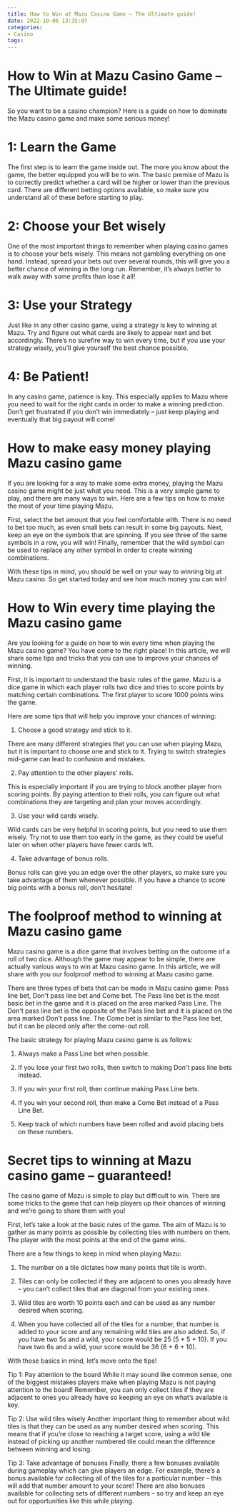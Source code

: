```yaml
---
title: How to Win at Mazu Casino Game – The Ultimate guide!
date: 2022-10-06 13:35:07
categories:
- Casino
tags:
---
```



#  How to Win at Mazu Casino Game – The Ultimate guide!

So you want to be a casino champion? Here is a guide on how to dominate the Mazu casino game and make some serious money!

# 1: Learn the Game

The first step is to learn the game inside out. The more you know about the game, the better equipped you will be to win. The basic premise of Mazu is to correctly predict whether a card will be higher or lower than the previous card. There are different betting options available, so make sure you understand all of these before starting to play.

# 2: Choose your Bet wisely

One of the most important things to remember when playing casino games is to choose your bets wisely. This means not gambling everything on one hand. Instead, spread your bets out over several rounds, this will give you a better chance of winning in the long run. Remember, it’s always better to walk away with some profits than lose it all!

# 3: Use your Strategy

Just like in any other casino game, using a strategy is key to winning at Mazu. Try and figure out what cards are likely to appear next and bet accordingly. There’s no surefire way to win every time, but if you use your strategy wisely, you’ll give yourself the best chance possible.

# 4: Be Patient!

In any casino game, patience is key. This especially applies to Mazu where you need to wait for the right cards in order to make a winning prediction. Don’t get frustrated if you don’t win immediately – just keep playing and eventually that big payout will come!

#  How to make easy money playing Mazu casino game

If you are looking for a way to make some extra money, playing the Mazu casino game might be just what you need. This is a very simple game to play, and there are many ways to win. Here are a few tips on how to make the most of your time playing Mazu.

First, select the bet amount that you feel comfortable with. There is no need to bet too much, as even small bets can result in some big payouts. Next, keep an eye on the symbols that are spinning. If you see three of the same symbols in a row, you will win! Finally, remember that the wild symbol can be used to replace any other symbol in order to create winning combinations.

With these tips in mind, you should be well on your way to winning big at Mazu casino. So get started today and see how much money you can win!

#  How to Win every time playing the Mazu casino game

Are you looking for a guide on how to win every time when playing the Mazu casino game? You have come to the right place! In this article, we will share some tips and tricks that you can use to improve your chances of winning.

First, it is important to understand the basic rules of the game. Mazu is a dice game in which each player rolls two dice and tries to score points by matching certain combinations. The first player to score 1000 points wins the game.

Here are some tips that will help you improve your chances of winning:

1. Choose a good strategy and stick to it.

There are many different strategies that you can use when playing Mazu, but it is important to choose one and stick to it. Trying to switch strategies mid-game can lead to confusion and mistakes.

2. Pay attention to the other players' rolls.

This is especially important if you are trying to block another player from scoring points. By paying attention to their rolls, you can figure out what combinations they are targeting and plan your moves accordingly.

3. Use your wild cards wisely.

Wild cards can be very helpful in scoring points, but you need to use them wisely. Try not to use them too early in the game, as they could be useful later on when other players have fewer cards left.

4. Take advantage of bonus rolls.

Bonus rolls can give you an edge over the other players, so make sure you take advantage of them whenever possible. If you have a chance to score big points with a bonus roll, don't hesitate!

#  The foolproof method to winning at Mazu casino game

Mazu casino game is a dice game that involves betting on the outcome of a roll of two dice. Although the game may appear to be simple, there are actually various ways to win at Mazu casino game. In this article, we will share with you our foolproof method to winning at Mazu casino game.

There are three types of bets that can be made in Mazu casino game: Pass line bet, Don't pass line bet and Come bet. The Pass line bet is the most basic bet in the game and it is placed on the area marked Pass Line. The Don't pass line bet is the opposite of the Pass line bet and it is placed on the area marked Don't pass line. The Come bet is similar to the Pass line bet, but it can be placed only after the come-out roll.

The basic strategy for playing Mazu casino game is as follows:

1) Always make a Pass Line bet when possible.

2) If you lose your first two rolls, then switch to making Don't pass line bets instead.

3) If you win your first roll, then continue making Pass Line bets.

4) If you win your second roll, then make a Come Bet instead of a Pass Line Bet.

5) Keep track of which numbers have been rolled and avoid placing bets on these numbers.

#  Secret tips to winning at Mazu casino game – guaranteed!

The casino game of Mazu is simple to play but difficult to win. There are some tricks to the game that can help players up their chances of winning and we’re going to share them with you!

First, let’s take a look at the basic rules of the game. The aim of Mazu is to gather as many points as possible by collecting tiles with numbers on them. The player with the most points at the end of the game wins.

There are a few things to keep in mind when playing Mazu:

1. The number on a tile dictates how many points that tile is worth.

2. Tiles can only be collected if they are adjacent to ones you already have – you can’t collect tiles that are diagonal from your existing ones.

3. Wild tiles are worth 10 points each and can be used as any number desired when scoring.

4. When you have collected all of the tiles for a number, that number is added to your score and any remaining wild tiles are also added. So, if you have two 5s and a wild, your score would be 25 (5 + 5 + 10). If you have two 6s and a wild, your score would be 36 (6 + 6 + 10).

  With those basics in mind, let’s move onto the tips! 

  Tip 1: Pay attention to the board While it may sound like common sense, one of the biggest mistakes players make when playing Mazu is not paying attention to the board! Remember, you can only collect tiles if they are adjacent to ones you already have so keeping an eye on what’s available is key. 

  Tip 2: Use wild tiles wisely Another important thing to remember about wild tiles is that they can be used as any number desired when scoring. This means that if you’re close to reaching a target score, using a wild tile instead of picking up another numbered tile could mean the difference between winning and losing. 

  Tip 3: Take advantage of bonuses Finally, there a few bonuses available during gameplay which can give players an edge. For example, there’s a bonus available for collecting all of the tiles for a particular number – this will add that number amount to your score! There are also bonuses available for collecting sets of different numbers – so try and keep an eye out for opportunities like this while playing.